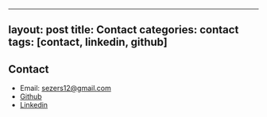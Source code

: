 
---
layout: post
title: Contact
categories: contact
tags: [contact, linkedin, github]
---

## Contact

* Email: sezers12@gmail.com
* [Github](https://sena-sezer.github.io)
* [Linkedin](https://www.linkedin.com/in/sena-sezer-90a099168)
